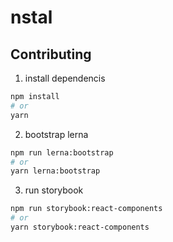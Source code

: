 # nstal

## Contributing

1. install dependencis
```sh
npm install 
# or
yarn
```

2. bootstrap lerna
```sh
npm run lerna:bootstrap
# or
yarn lerna:bootstrap
```

3. run storybook
```sh
npm run storybook:react-components
# or
yarn storybook:react-components
```
